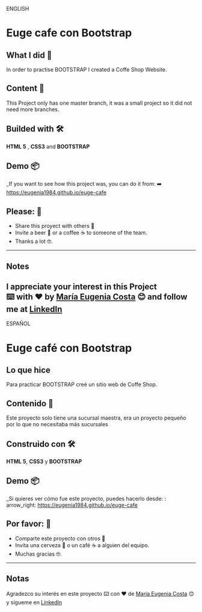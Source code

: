 ENGLISH

# Euge cafe con Bootstrap

## What I did 🚀

In order to practise  BOOTSTRAP I created a Coffe Shop Website.


## Content 🚀

This Project only has one master branch, it was a small project so it did not need more branches.

## Builded with 🛠️

**HTML 5** ,  **CSS3**  and **BOOTSTRAP**

## Demo 📦
_If you want to see how this project was, you can do it from:
:arrow_right: https://eugenia1984.github.io/euge-cafe
 

## Please: 🎁

* Share this proyect with others 📢
* Invite a beer 🍺 or a coffee ☕  to someone of the team. 
* Thanks a lot 🤓.

---
## Notes
I appreciate your interest in this Project <br/>
⌨️ with ❤️ by [María Eugenia Costa](https://github.com/eugenia1984) 😊 and follow me at [LinkedIn]( http://www.linkedin.com/in/maríaeugeniacosta)
---

ESPAÑOL

# Euge café con Bootstrap

## Lo que hice

Para practicar BOOTSTRAP creé un sitio web de Coffe Shop.


## Contenido 🚀

Este proyecto solo tiene una sucursal maestra, era un proyecto pequeño por lo que no necesitaba más sucursales

## Construido con 🛠️

**HTML 5**, **CSS3** y **BOOTSTRAP**

## Demo 📦
_Si quieres ver cómo fue este proyecto, puedes hacerlo desde:
: arrow_right: https://eugenia1984.github.io/euge-cafe
 

## Por favor: 🎁

* Comparte este proyecto con otros 📢
* Invita una cerveza 🍺 o un café ☕ a alguien del equipo.
* Muchas gracias 🤓.

---

## Notas

Agradezco su interés en este proyecto ⌨️ con ❤️ de [María Eugenia Costa](https://github.com/eugenia1984) 😊 y sígueme en 
[LinkedIn](http://www.linkedin.com/in/maríaeugeniacosta)

